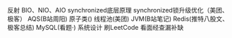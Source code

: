 反射
BIO、NIO、AIO
synchronized底层原理
synchronized锁升级优化（美团、极客）
AQS(B站周阳)
原子类()
线程池(美团)
JVM(B站笔记)
Redis(推特八股文、极客总结)
MySQL(看题·)
系统设计
刷LeetCode
看面经查漏补缺
